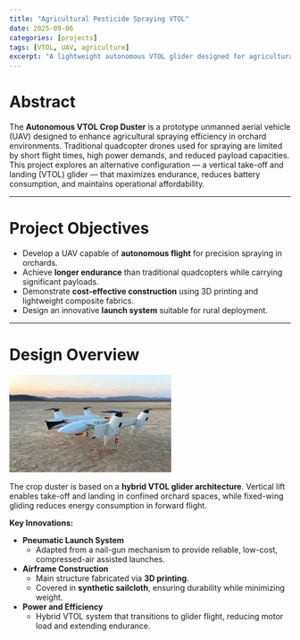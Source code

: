 ```yaml
---
title: "Agricultural Pesticide Spraying VTOL"
date: 2025-09-06
categories: [projects]
tags: [VTOL, UAV, agriculture]
excerpt: "A lightweight autonomous VTOL glider designed for agricultural spraying, combining efficiency, low cost, and innovative engineering design."
---
```


# Abstract
The **Autonomous VTOL Crop Duster** is a prototype unmanned aerial vehicle (UAV) designed to enhance agricultural spraying efficiency in orchard environments. Traditional quadcopter drones used for spraying are limited by short flight times, high power demands, and reduced payload capacities. This project explores an alternative configuration — a vertical take-off and landing (VTOL) glider — that maximizes endurance, reduces battery consumption, and maintains operational affordability.

---

# Project Objectives
- Develop a UAV capable of **autonomous flight** for precision spraying in orchards.  
- Achieve **longer endurance** than traditional quadcopters while carrying significant payloads.  
- Demonstrate **cost-effective construction** using 3D printing and lightweight composite fabrics.  
- Design an innovative **launch system** suitable for rural deployment.  

---

# Design Overview
![VTOL Photo](/assets/images/VTOL.jpg)

The crop duster is based on a **hybrid VTOL glider architecture**. Vertical lift enables take-off and landing in confined orchard spaces, while fixed-wing gliding reduces energy consumption in forward flight.  

**Key Innovations:**
- **Pneumatic Launch System**  
  - Adapted from a nail-gun mechanism to provide reliable, low-cost, compressed-air assisted launches.  
- **Airframe Construction**  
  - Main structure fabricated via **3D printing**.  
  - Covered in **synthetic sailcloth**, ensuring durability while minimizing weight.  
- **Power and Efficiency**  
  - Hybrid VTOL system that transitions to glider flight, reducing motor load and extending endurance.  
